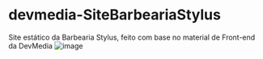 # devmedia-SiteBarbeariaStylus
Site estático da Barbearia Stylus, feito com base no material de Front-end da DevMedia
![image](https://user-images.githubusercontent.com/107221898/209194061-e46b1025-eea6-4d71-b65b-3b8bd3016fdf.png)
